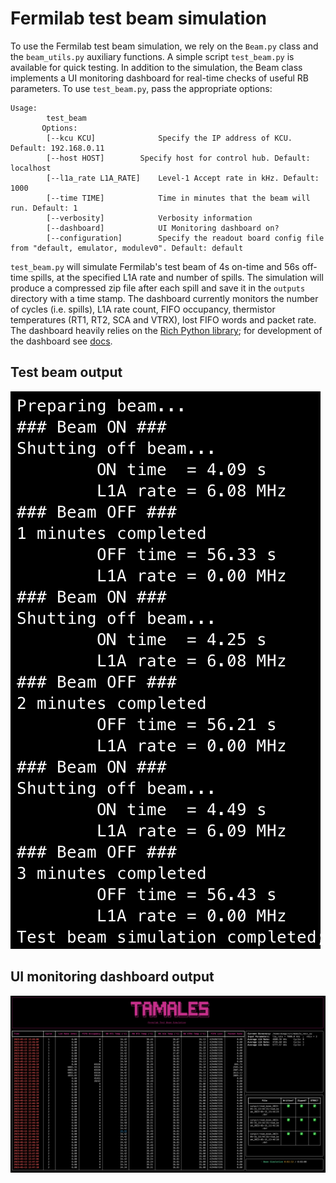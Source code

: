 
# Fermilab test beam simulation

To use the Fermilab test beam simulation, we rely on the `Beam.py` class and the `beam_utils.py` auxiliary functions. A simple script `test_beam.py` is available for quick testing. In addition to the simulation, the Beam class implements a UI monitoring dashboard for real-time checks of useful RB parameters. To use `test_beam.py`, pass the appropriate options:
```
Usage:
        test_beam
       Options:
        [--kcu KCU]              Specify the IP address of KCU. Default: 192.168.0.11
        [--host HOST]		 Specify host for control hub. Default: localhost
        [--l1a_rate L1A_RATE]    Level-1 Accept rate in kHz. Default: 1000
        [--time TIME]            Time in minutes that the beam will run. Default: 1
        [--verbosity]            Verbosity information
        [--dashboard]            UI Monitoring dashboard on?
        [--configuration]        Specify the readout board config file from "default, emulator, modulev0". Default: default
```
`test_beam.py` will simulate Fermilab's test beam of 4s on-time and 56s off-time spills, at the specified L1A rate and number of spills. The simulation will produce a compressed zip file after each spill and save it in the `outputs` directory with a time stamp. The dashboard currently monitors the number of cycles (i.e. spills), L1A rate count, FIFO occupancy, thermistor temperatures (RT1, RT2, SCA and VTRX), lost FIFO words and packet rate. The dashboard heavily relies on the [Rich Python library](https://github.com/Textualize/rich); for development of the dashboard see [docs](https://rich.readthedocs.io/en/stable/introduction.html).

## Test beam output

![](../output/TestBeamVerbosity.png)

## UI monitoring dashboard output

![](../output/TestBeamDashboard.png)
